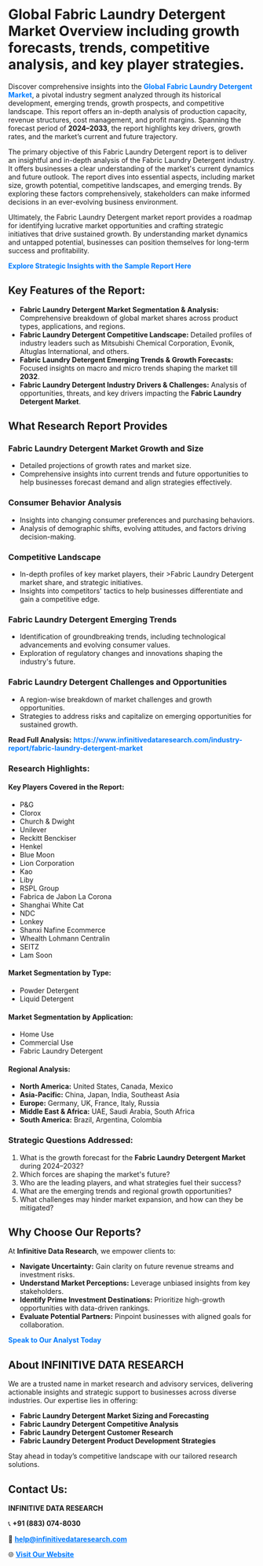 <h1>Global Fabric Laundry Detergent Market Overview including growth forecasts, trends, competitive analysis, and key player strategies.</h1>
<p>
Discover comprehensive insights into the 
<a href="https://www.infinitivedataresearch.com/industry-report/fabric-laundry-detergent-market" rel="dofollow" style="color: #007BFF; text-decoration: none;"><strong>Global Fabric Laundry Detergent Market</strong></a>, a pivotal industry segment analyzed through its historical development, emerging trends, growth prospects, and competitive landscape. This report offers an in-depth analysis of production capacity, revenue structures, cost management, and profit margins. Spanning the forecast period of <strong>2024–2033</strong>, the report highlights key drivers, growth rates, and the market’s current and future trajectory.
</p>
<p>
The primary objective of this Fabric Laundry Detergent report is to deliver an insightful and in-depth analysis of the Fabric Laundry Detergent industry. It offers businesses a clear understanding of the market's current dynamics and future outlook. The report dives into essential aspects, including market size, growth potential, competitive landscapes, and emerging trends. By exploring these factors comprehensively, stakeholders can make informed decisions in an ever-evolving business environment.
</p>
<p>
Ultimately, the Fabric Laundry Detergent market report provides a roadmap for identifying lucrative market opportunities and crafting strategic initiatives that drive sustained growth. By understanding market dynamics and untapped potential, businesses can position themselves for long-term success and profitability.
</p>
<p>
<a href="https://www.infinitivedataresearch.com/request-sample/reportId=107768" style="color: #007BFF; text-decoration: none;"><strong>Explore Strategic Insights with the Sample Report Here</strong></a>
</p>

<h2>Key Features of the Report:</h2>
<ul>
<li><strong>Fabric Laundry Detergent Market Segmentation & Analysis:</strong> Comprehensive breakdown of global market shares across product types, applications, and regions.</li>
<li><strong>Fabric Laundry Detergent Competitive Landscape:</strong> Detailed profiles of industry leaders such as Mitsubishi Chemical Corporation, Evonik, Altuglas International, and others.</li>
<li><strong>Fabric Laundry Detergent Emerging Trends & Growth Forecasts:</strong> Focused insights on macro and micro trends shaping the market till <strong>2032</strong>.</li>
<li><strong>Fabric Laundry Detergent Industry Drivers & Challenges:</strong> Analysis of opportunities, threats, and key drivers impacting the <strong>Fabric Laundry Detergent Market</strong>.</li>
</ul>

<h2>What Research Report Provides</h2>
<h3>Fabric Laundry Detergent Market Growth and Size</h3>
<ul>
<li>Detailed projections of growth rates and market size.</li>
<li>Comprehensive insights into current trends and future opportunities to help businesses forecast demand and align strategies effectively.</li>
</ul>

<h3>Consumer Behavior Analysis</h3>
<ul>
<li>Insights into changing consumer preferences and purchasing behaviors.</li>
<li>Analysis of demographic shifts, evolving attitudes, and factors driving decision-making.</li>
</ul>

<h3>Competitive Landscape</h3>
<ul>
<li>In-depth profiles of key market players, their >Fabric Laundry Detergent market share, and strategic initiatives.</li>
<li>Insights into competitors' tactics to help businesses differentiate and gain a competitive edge.</li>
</ul>

<h3>Fabric Laundry Detergent Emerging Trends</h3>
<ul>
<li>Identification of groundbreaking trends, including technological advancements and evolving consumer values.</li>
<li>Exploration of regulatory changes and innovations shaping the industry's future.</li>
</ul>

<h3>Fabric Laundry Detergent Challenges and Opportunities</h3>
<ul>
<li>A region-wise breakdown of market challenges and growth opportunities.</li>
<li>Strategies to address risks and capitalize on emerging opportunities for sustained growth.</li>
</ul>
<p><strong>Read Full Analysis:</strong> <a href="https://www.infinitivedataresearch.com/industry-report/fabric-laundry-detergent-market" rel="dofollow" style="color: #007BFF; text-decoration: none;"><strong>https://www.infinitivedataresearch.com/industry-report/fabric-laundry-detergent-market</strong></a></p>
<h3>Research Highlights:</h3>
<h4>Key Players Covered in the Report:</h4>
<ul><li>P&amp;G</li><li>Clorox</li><li>Church &amp; Dwight</li><li>Unilever</li><li>Reckitt Benckiser</li><li>Henkel</li><li>Blue Moon</li><li>Lion Corporation</li><li>Kao</li><li>Liby</li><li>RSPL Group</li><li>Fabrica de Jabon La Corona</li><li>Shanghai White Cat</li><li>NDC</li><li>Lonkey</li><li>Shanxi Nafine Ecommerce</li><li>Whealth Lohmann Centralin</li><li>SEITZ</li><li>Lam Soon</li></ul>
<h4>Market Segmentation by Type:</h4>
<ul><li>Powder Detergent</li><li>Liquid Detergent</li></ul>
<h4>Market Segmentation by Application:</h4>
<ul><li>Home Use</li><li>Commercial Use</li><li>Fabric Laundry Detergent</li></ul>

<h4>Regional Analysis:</h4>
<ul>
<li><strong>North America:</strong> United States, Canada, Mexico</li>
<li><strong>Asia-Pacific:</strong> China, Japan, India, Southeast Asia</li>
<li><strong>Europe:</strong> Germany, UK, France, Italy, Russia</li>
<li><strong>Middle East & Africa:</strong> UAE, Saudi Arabia, South Africa</li>
<li><strong>South America:</strong> Brazil, Argentina, Colombia</li>
</ul>

<h3>Strategic Questions Addressed:</h3>
<ol>
<li>What is the growth forecast for the <strong>Fabric Laundry Detergent Market</strong> during 2024–2032?</li>
<li>Which forces are shaping the market's future?</li>
<li>Who are the leading players, and what strategies fuel their success?</li>
<li>What are the emerging trends and regional growth opportunities?</li>
<li>What challenges may hinder market expansion, and how can they be mitigated?</li>
</ol>

<h2>Why Choose Our Reports?</h2>
<p>At <strong>Infinitive Data Research</strong>, we empower clients to:</p>
<ul>
<li><strong>Navigate Uncertainty:</strong> Gain clarity on future revenue streams and investment risks.</li>
<li><strong>Understand Market Perceptions:</strong> Leverage unbiased insights from key stakeholders.</li>
<li><strong>Identify Prime Investment Destinations:</strong> Prioritize high-growth opportunities with data-driven rankings.</li>
<li><strong>Evaluate Potential Partners:</strong> Pinpoint businesses with aligned goals for collaboration.</li>
</ul>
<p><a href="https://www.infinitivedataresearch.com/industry-report/fabric-laundry-detergent-market" rel="dofollow" style="color: #007BFF; text-decoration: none;"><strong>Speak to Our Analyst Today</strong></a></p>

<h2>About INFINITIVE DATA RESEARCH</h2>
<p>We are a trusted name in market research and advisory services, delivering actionable insights and strategic support to businesses across diverse industries. Our expertise lies in offering:</p>
<ul>
<li><strong>Fabric Laundry Detergent Market Sizing and Forecasting</strong></li>
<li><strong>Fabric Laundry Detergent Competitive Analysis</strong></li>
<li><strong>Fabric Laundry Detergent Customer Research</strong></li>
<li><strong>Fabric Laundry Detergent Product Development Strategies</strong></li>
</ul>
<p>Stay ahead in today’s competitive landscape with our tailored research solutions.</p>

<h2>Contact Us:</h2>
<p><strong>INFINITIVE DATA RESEARCH</strong></p>
<p>📞 <strong>+91 (883) 074-8030</strong></p>
<p>📧 <strong><a href="mailto:help@infinitivedataresearch.com" style="color: #007BFF;">help@infinitivedataresearch.com</a></strong></p>
<p>🌐 <strong><a href="https://www.infinitivedataresearch.com" rel="dofollow" style="color: #007BFF;">Visit Our Website</a></strong></p>
